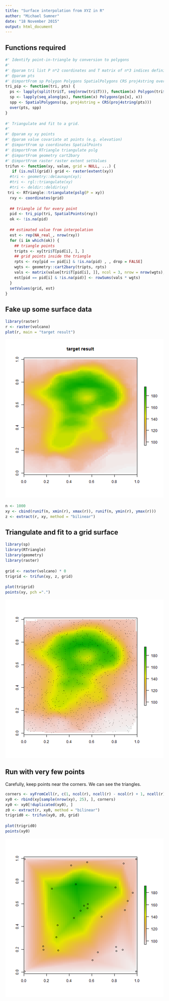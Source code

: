 ```yaml
---
title: "Surface interpolation from XYZ in R"
author: "Michael Sumner"
date: "18 November 2015"
output: html_document
---
```



## Functions required


```r
#' Identify point-in-triangle by conversion to polygons
#'
#' @param tri list P n*2 coordinates and T matrix of n*3 indices defining triangles
#' @param pts 
#' @importFrom sp Polygon Polygons SpatialPolygons CRS proj4string over
tri_pip <- function(tri, pts) {
  ps <- lapply(split(tri$T, seq(nrow(tri$T))), function(x) Polygon(tri$P[c(x, x[1]), ]))
  sp <- lapply(seq_along(ps), function(x) Polygons(ps[x], x))
  spp <- SpatialPolygons(sp, proj4string = CRS(proj4string(pts)))
  over(pts, spp)
}

#' Triangulate and fit to a grid. 
#'
#' @param xy xy points
#' @param value covariate at points (e.g. elevation)
#' @importFrom sp coordinates SpatialPoints
#' @importFrom RTriangle triangulate pslg
#' @importFrom geometry cart2bary
#' @importFrom raster raster extent setValues
trifun <- function(xy, value, grid = NULL, ...) {
   if (is.null(grid)) grid <- raster(extent(xy))
  #tri <- geometry::delaunayn(xy); 
  #tri <- rgl::triangulate(xy)
  #tri <- deldir::deldir(xy)
 tri <- RTriangle::triangulate(pslg(P = xy))
  rxy <- coordinates(grid)

  ## triangle id for every point
  pid <- tri_pip(tri, SpatialPoints(rxy))
  ok <- !is.na(pid)

  ## estimated value from interpolation
  est <- rep(NA_real_, nrow(rxy))
  for (i in which(ok)) {
    ## triangle points
    tripts <- xy[tri$T[pid[i], ], ]
    ## grid points inside the triangle
    rpts <- rxy[pid == pid[i] & !is.na(pid) , , drop = FALSE]
    wgts <- geometry::cart2bary(tripts, rpts)
    vals <- matrix(value[tri$T[pid[i], ]], ncol = 3, nrow = nrow(wgts), byrow = TRUE)
    est[pid == pid[i] & !is.na(pid)] <- rowSums(vals * wgts)
  }
  setValues(grid, est)
}
```

## Fake up some surface data


```r
library(raster)
r <- raster(volcano)
plot(r, main = "target result")
```

![plot of chunk unnamed-chunk-2](figure/unnamed-chunk-2-1.png) 

```r
n <- 1000
xy <- cbind(runif(n, xmin(r), xmax(r)), runif(n, ymin(r), ymax(r)))
z <- extract(r, xy, method = "bilinear")
```
## Triangulate and fit to a grid surface


```r
library(sp)
library(RTriangle)
library(geometry)
library(raster)

grid <- raster(volcano) * 0
trigrid <- trifun(xy, z, grid)

plot(trigrid)
points(xy, pch =".")
```

![plot of chunk unnamed-chunk-3](figure/unnamed-chunk-3-1.png) 

## Run with very few points

Carefully, keep points near the corners. We can see the triangles. 



```r
corners <- xyFromCell(r, c(1, ncol(r), ncell(r) - ncol(r) + 1, ncell(r)))
xy0 <- rbind(xy[sample(nrow(xy), 25), ], corners)
xy0 <- xy0[!duplicated(xy0), ]
z0 <- extract(r, xy0, method = "bilinear")
trigrid0 <- trifun(xy0, z0, grid)

plot(trigrid0)
points(xy0)
```

![plot of chunk unnamed-chunk-4](figure/unnamed-chunk-4-1.png) 

